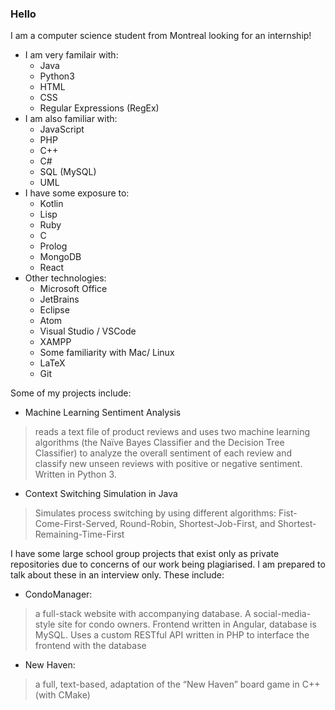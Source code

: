 ### Hello

I am a computer science student from Montreal looking for an internship!

- I am very familair with:
    - Java
    - Python3
    - HTML
    - CSS
    - Regular Expressions (RegEx)
- I am also familiar with:
    - JavaScript
    - PHP
    - C++
    - C#
    - SQL (MySQL)
    - UML
- I have some exposure to:
    - Kotlin
    - Lisp
    - Ruby
    - C
    - Prolog
    - MongoDB
    - React
- Other technologies:
    - Microsoft Office
    - JetBrains
    - Eclipse
    - Atom
    - Visual Studio / VSCode
    - XAMPP
    - Some familiarity with Mac/ Linux
    - LaTeX
    - Git

Some of my projects include:

- Machine Learning Sentiment Analysis
> reads a text file of product reviews and uses two machine learning
algorithms (the Naïve Bayes
Classifier and the Decision
Tree Classifier) to analyze
the overall sentiment of each review and classify new unseen reviews with positive or negative sentiment.
Written in Python 3.

- Context Switching  Simulation in Java
> Simulates process switching by using different algorithms: Fist-Come-First-Served, Round-Robin, Shortest-Job-First, and Shortest-Remaining-Time-First

I have some large school group projects that exist only as private repositories due to concerns of our work being plagiarised. I am prepared to talk about these in an interview only. These include:

- CondoManager:
> a full-stack website with accompanying database. A social-media-style site for condo
owners. Frontend written in Angular, database is MySQL. Uses a custom RESTful API written in PHP to
interface the frontend with the database

- New Haven:
> a full, text-based, adaptation of the “New Haven” board game in C++ (with CMake)
